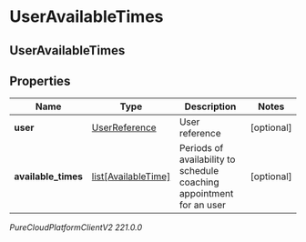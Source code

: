 # UserAvailableTimes

## UserAvailableTimes

## Properties

|Name | Type | Description | Notes|
|------------ | ------------- | ------------- | -------------|
| **user** | [UserReference](UserReference) | User reference | [optional] |
| **available_times** | [list[AvailableTime]](AvailableTime) | Periods of availability to schedule coaching appointment for an user | [optional] |



_PureCloudPlatformClientV2 221.0.0_
